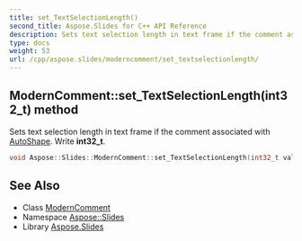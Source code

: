 ```yaml
---
title: set_TextSelectionLength()
second_title: Aspose.Slides for C++ API Reference
description: Sets text selection length in text frame if the comment associated with AutoShape. Write int32_t.
type: docs
weight: 53
url: /cpp/aspose.slides/moderncomment/set_textselectionlength/
---
```

## ModernComment::set_TextSelectionLength(int32_t) method


Sets text selection length in text frame if the comment associated with [AutoShape](../../autoshape/). Write **int32_t**.

```cpp
void Aspose::Slides::ModernComment::set_TextSelectionLength(int32_t value) override
```

## See Also

* Class [ModernComment](./)
* Namespace [Aspose::Slides](../)
* Library [Aspose.Slides](../../)